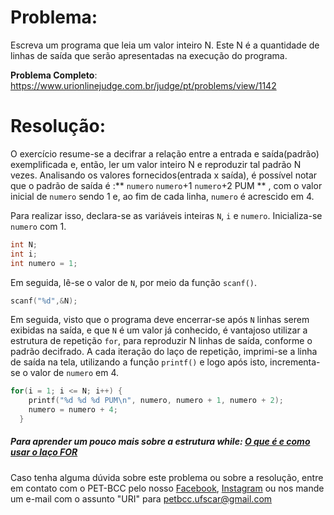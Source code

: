 # Problema:
Escreva um programa que leia um valor inteiro N. Este N é a quantidade de linhas de saída que serão apresentadas na execução do programa.


**Problema Completo**: https://www.urionlinejudge.com.br/judge/pt/problems/view/1142


# Resolução:
O exercício resume-se a decifrar a relação entre a entrada e saída(padrão) exemplificada e, então, ler um valor inteiro N e reproduzir tal padrão N vezes. Analisando os valores fornecidos(entrada x saída), é possível notar que o padrão de saída é  :** `numero`  `numero`+1 `numero`+2 PUM ** , com o valor inicial de `numero` sendo 1 e, ao fim de cada linha, `numero` é acrescido em 4. 

Para realizar isso, declara-se as variáveis inteiras `N`, `i` e `numero`. Inicializa-se `numero` com 1.

```c
int N;
int i;
int numero = 1;

```
Em seguida, lê-se o valor de `N`, por meio da função `scanf()`.

```c
scanf("%d",&N);
```

Em seguida, visto que o programa deve encerrar-se após `N` linhas serem exibidas na saída, e que `N` é um valor já conhecido, é vantajoso utilizar a estrutura de repetição `for`, para reproduzir N linhas de saída, conforme o padrão decifrado. A cada iteração do laço de repetição, imprimi-se a linha de saída na tela, utilizando a função `printf()` e logo após isto, incrementa-se o valor de `numero` em 4.  

```c
for(i = 1; i <= N; i++)	{
    printf("%d %d %d PUM\n", numero, numero + 1, numero + 2);
    numero = numero + 4;
  }
```

##### Para aprender um pouco mais sobre a estrutura while: [O que é e como usar o laço FOR](https://www.cprogressivo.net/2013/02/O-que-e-para-que-serve-e-como-usar-o-laco-FOR-em-C.html)  

Caso tenha alguma dúvida sobre este problema ou sobre a resolução, entre em contato com o PET-BCC pelo nosso [Facebook](https://www.facebook.com/petbcc/), [Instagram](https://www.instagram.com/petbcc.ufscar/) ou nos mande um e-mail com o assunto "URI" para  petbcc.ufscar@gmail.com

